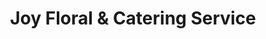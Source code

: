 ---
title: "Joy Floral & Catering Service"
url: /accra/joy-floral-und-catering-service/
shop: Blumen
---